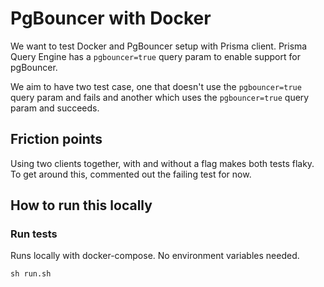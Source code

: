 # PgBouncer with Docker

We want to test Docker and PgBouncer setup with Prisma client. Prisma Query Engine has a `pgbouncer=true` query param to enable support for pgBouncer.

We aim to have two test case, one that doesn't use the `pgbouncer=true` query param and fails and another which uses the `pgbouncer=true` query param and succeeds.

## Friction points

Using two clients together, with and without a flag makes both tests flaky. To get around this, commented out the failing test for now.

## How to run this locally

### Run tests

Runs locally with docker-compose. No environment variables needed.

```shell script
sh run.sh
```
